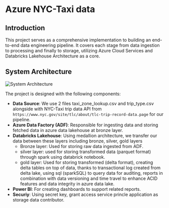 # Azure NYC-Taxi data

## Introduction
This project serves as a comprehensive implementation to building an end-to-end data engineering pipeline. It covers each stage from data ingestion to processing and finally to storage, utilizing Azure Cloud Services and Databricks Lakehouse Architecture as a core.

## System Architecture
![System Architecture](https://github.com/maihuy-dataguy/Azure-NYC-Taxi-project/blob/main/pics/flow.png)

The project is designed with the following components:

- **Data Source**: We use 2 files taxi_zone_lookup.csv and trip_type.csv alongside with NYC-Taxi trip data API from `https://www.nyc.gov/site/tlc/about/tlc-trip-record-data.page` for our pipeline.
- **Azure Data Factory (ADF)**: Responsible for ingesting data and storing fetched data in azure data lakehouse at bronze layer.
- **Databricks Lakehouse**: Using medallion architecture, we transfer our data between these layers including bronze, silver, gold layers
    - Bronze layer: Used for storing raw data ingested from ADF.
    - silver layer: used for storing transformed data (parquet format) through spark using databrick notebook.
    - gold layer: Used for storing transformed (delta format), creating delta tables on top of data, thanks to transactional log created from delta lake, using sql (sparkSQL) to query data for  auditing, reports in combination with data versioning and time travel to enhance ACID features and data integrity in azure data lake.
- **Power BI**: For creating dashboards to support related reports. 
- **Securiy**: Using secret key, grant access service princle application as storage data contributor.

